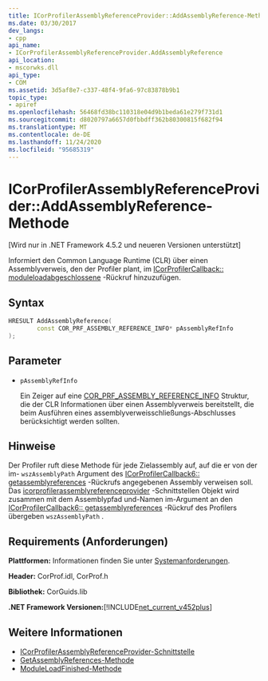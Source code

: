 ```yaml
---
title: ICorProfilerAssemblyReferenceProvider::AddAssemblyReference-Methode
ms.date: 03/30/2017
dev_langs:
- cpp
api_name:
- ICorProfilerAssemblyReferenceProvider.AddAssemblyReference
api_location:
- mscorwks.dll
api_type:
- COM
ms.assetid: 3d5af8e7-c337-48f4-9fa6-97c83878b9b1
topic_type:
- apiref
ms.openlocfilehash: 56468fd38bc110318e04d9b1beda61e279f731d1
ms.sourcegitcommit: d8020797a6657d0fbbdff362b80300815f682f94
ms.translationtype: MT
ms.contentlocale: de-DE
ms.lasthandoff: 11/24/2020
ms.locfileid: "95685319"
---
```

# <a name="icorprofilerassemblyreferenceprovideraddassemblyreference-method"></a>ICorProfilerAssemblyReferenceProvider::AddAssemblyReference-Methode

[Wird nur in .NET Framework 4.5.2 und neueren Versionen unterstützt]  
  
 Informiert den Common Language Runtime (CLR) über einen Assemblyverweis, den der Profiler plant, im [ICorProfilerCallback:: moduleloadabgeschlossene](icorprofilercallback-moduleloadfinished-method.md) -Rückruf hinzuzufügen.  
  
## <a name="syntax"></a>Syntax  
  
```cpp
HRESULT AddAssemblyReference(  
        const COR_PRF_ASSEMBLY_REFERENCE_INFO* pAssemblyRefInfo  
);  
```  
  
## <a name="parameters"></a>Parameter

- `pAssemblyRefInfo`

  Ein Zeiger auf eine [COR_PRF_ASSEMBLY_REFERENCE_INFO](cor-prf-assembly-reference-info-structure.md) Struktur, die der CLR Informationen über einen Assemblyverweis bereitstellt, die beim Ausführen eines assemblyverweisschließungs-Abschlusses berücksichtigt werden sollten.
  
## <a name="remarks"></a>Hinweise  

 Der Profiler ruft diese Methode für jede Zielassembly auf, auf die er von der im- `wszAssemblyPath` Argument des [ICorProfilerCallback6:: getassemblyreferences](icorprofilercallback6-getassemblyreferences-method.md) -Rückrufs angegebenen Assembly verweisen soll. Das [icorprofilerassemblyreferenceprovider](icorprofilerassemblyreferenceprovider-interface.md) -Schnittstellen Objekt wird zusammen mit dem Assemblypfad und-Namen im-Argument an den [ICorProfilerCallback6:: getassemblyreferences](icorprofilercallback6-getassemblyreferences-method.md) -Rückruf des Profilers übergeben `wszAssemblyPath` .  
  
## <a name="requirements"></a>Requirements (Anforderungen)  

 **Plattformen:** Informationen finden Sie unter [Systemanforderungen](../../get-started/system-requirements.md).  
  
 **Header:** CorProf.idl, CorProf.h  
  
 **Bibliothek:** CorGuids.lib  
  
 **.NET Framework Versionen:**[!INCLUDE[net_current_v452plus](../../../../includes/net-current-v452plus-md.md)]  
  
## <a name="see-also"></a>Weitere Informationen

- [ICorProfilerAssemblyReferenceProvider-Schnittstelle](icorprofilerassemblyreferenceprovider-interface.md)
- [GetAssemblyReferences-Methode](icorprofilercallback6-getassemblyreferences-method.md)
- [ModuleLoadFinished-Methode](icorprofilercallback-moduleloadfinished-method.md)
